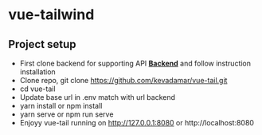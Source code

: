 # vue-tailwind

## Project setup

- First clone backend for supporting API **[Backend](https://github.com/kevadamar/L8-App)** and follow instruction installation
- Clone repo, git clone https://github.com/kevadamar/vue-tail.git
- cd vue-tail
- Update base url in .env match with url backend
- yarn install or npm install
- yarn serve or npm run serve
- Enjoyy vue-tail running on http://127.0.0.1:8080 or http://localhost:8080
